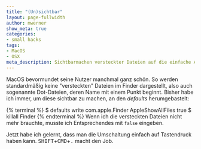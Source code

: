 ```yaml
---
title: "(Un)sichtbar"
layout: page-fullwidth
author: mwerner
show_meta: true
categories:
- small hacks
tags:
- MacOS
- OSX
meta_description: Sichtbarmachen versteckter Dateien auf die einfache Art.
---
```


MacOS bevormundet seine Nutzer manchmal ganz schön. So werden standardmäßig keine "versteckten" Dateien im Finder dargestellt, also auch sogenannte Dot-Dateien, deren Name mit einem Punkt beginnt.
Bisher habe ich immer, um diese sichtbar zu machen, an den <i>defaults</i> herumgebastelt:

{% terminal %}
$ defaults write com.apple.Finder AppleShowAllFiles true
$ killall Finder
{% endterminal %}
Wenn ich die versteckten Dateien nicht mehr brauchte, musste ich Entsprechendes mit `false` eingeben.

Jetzt habe ich gelernt, dass man die Umschaltung einfach auf Tastendruck haben kann. <kbd>SHIFT</kbd>+<kbd>CMD</kbd>+<kbd>.</kbd> macht den Job.

